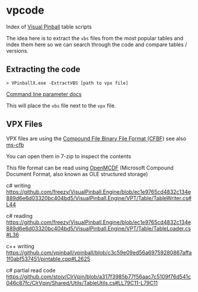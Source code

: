 # vpcode

Index of [Visual Pinball](https://github.com/vpinball/vpinball) table scripts

The idea here is to extract the `vbs` files from the most popular tables and index them here so we can search through the code and compare tables / versions.

## Extracting the code

```
> VPinballX.exe -ExtractVBS [path to vpx file]
```
[Command line parameter docs](https://github.com/vpinball/vpinball/blob/master/txt/CommandLineParameters.txt)

This will place the `vbs` file next to the `vpx` file.

## VPX Files

VPX files are using the [Compound File Binary File Format (CFBF)](https://en.wikipedia.org/wiki/Compound_File_Binary_Format)
see also [ms-cfb](https://learn.microsoft.com/en-us/openspecs/windows_protocols/ms-cfb/53989ce4-7b05-4f8d-829b-d08d6148375b?redirectedfrom=MSDN)

You can open them in 7-zip to inspect the contents

This file format can be read using [OpenMCDF](https://github.com/ironfede/openmcdf) (Microsoft Compound Document Format, also known as OLE structured storage)

c# writing https://github.com/freezy/VisualPinball.Engine/blob/ec1e9765cd4832c134e889d6e6d03320bc404bd5/VisualPinball.Engine/VPT/Table/TableWriter.cs#L44

c# reading https://github.com/freezy/VisualPinball.Engine/blob/ec1e9765cd4832c134e889d6e6d03320bc404bd5/VisualPinball.Engine/VPT/Table/TableLoader.cs#L36

c++ writing https://github.com/vpinball/vpinball/blob/c3c59e09ed56a69759280867affa1f0abf537451/pintable.cpp#L2625

c# partial read code https://github.com/stojy/ClrVpin/blob/a317f3985b77f56aac7c5109f76d541c046c87fc/ClrVpin/Shared/Utils/TableUtils.cs#LL79C11-L79C11

